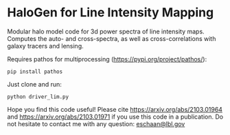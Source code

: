 # HaloGen for Line Intensity Mapping

Modular halo model code for 3d power spectra of line intensity maps.
Computes the auto- and cross-spectra, as well as cross-correlations with galaxy tracers and lensing.

Requires pathos for multiprocessing (https://pypi.org/project/pathos/): 
```
pip install pathos
```
Just clone and run: 
```
python driver_lim.py
```
Hope you find this code useful! Please cite https://arxiv.org/abs/2103.01964 and https://arxiv.org/abs/2103.01971 if you use this code in a publication. Do not hesitate to contact me with any question: eschaan@lbl.gov
